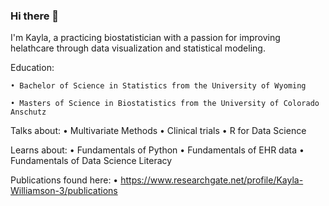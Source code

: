 ### Hi there 👋

<!--
**wkayla/wkayla** is a ✨ _special_ ✨ repository because its `README.md` (this file) appears on your GitHub profile.

Here are some ideas to get you started:

- 🔭 I’m currently working on ...
- 🌱 I’m currently learning ...
- 👯 I’m looking to collaborate on ...
- 🤔 I’m looking for help with ...
- 💬 Ask me about ...
- 📫 How to reach me: ...
- 😄 Pronouns: ...
- ⚡ Fun fact: ...
-->


I'm Kayla, a practicing biostatistician with a passion for improving helathcare through data visualization and statistical modeling.


Education:

    • Bachelor of Science in Statistics from the University of Wyoming
    
    • Masters of Science in Biostatistics from the University of Colorado Anschutz

Talks about:
    • Multivariate Methods
    • Clinical trials
    • R for Data Science

Learns about:
    • Fundamentals of Python
    • Fundamentals of EHR data
    • Fundamentals of Data Science Literacy
 
Publications found here:
    • https://www.researchgate.net/profile/Kayla-Williamson-3/publications
